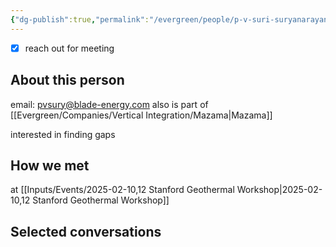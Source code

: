 ```yaml
---
{"dg-publish":true,"permalink":"/evergreen/people/p-v-suri-suryanarayana/","tags":["people","geo_eco"]}
---
```



- [x] reach out for meeting
## About this person
email: pvsury@blade-energy.com
also is part of [[Evergreen/Companies/Vertical Integration/Mazama\|Mazama]]

interested in finding gaps


## How we met
at [[Inputs/Events/2025-02-10,12 Stanford Geothermal Workshop\|2025-02-10,12 Stanford Geothermal Workshop]]

## Selected conversations
